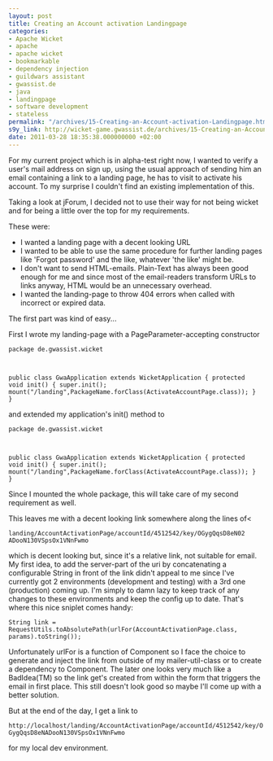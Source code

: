 ```yaml
---
layout: post
title: Creating an Account activation Landingpage
categories:
- Apache Wicket
- apache
- apache wicket
- bookmarkable
- dependency injection
- guildwars assistant
- gwassist.de
- java
- landingpage
- software development
- stateless
permalink: "/archives/15-Creating-an-Account-activation-Landingpage.html"
s9y_link: http://wicket-game.gwassist.de/archives/15-Creating-an-Account-activation-Landingpage.html
date: 2011-03-28 18:35:38.000000000 +02:00
---
```

<p>For my current project which is in alpha-test right now, I wanted to verify a user's mail address on sign up, using the usual approach of sending him an email containing a link to a landing page, he has to visit to activate his account. To my surprise I couldn't find an existing implementation of this.</p> 
<p>Taking a look at jForum, I decided not to use their way for not being wicket and for being a little over the top for my requirements.</p> 
<p>These were:</p> 
<ul> 
<li>I wanted a landing page with a decent looking URL</li> 
<li>I wanted to be able to use the same procedure for further landing pages like 'Forgot password' and the like, whatever 'the like' might be.</li> 
<li>I don't want to send HTML-emails. Plain-Text has always been good enough for me and since most of the email-readers transform URLs to links anyway, HTML would be an unnecessary overhead.</li> 
<li>I wanted the landing-page to throw 404 errors when called with incorrect or expired data.</li> 
</ul> 
<p>The first part was kind of easy...</p>

<p>First I wrote my landing-page with a PageParameter-accepting constructor</p>

<code>package de.gwassist.wicket
 
public class GwaApplication extends WicketApplication {
    protected void init() {
       super.init();
       mount("/landing",PackageName.forClass(ActivateAccountPage.class));
    }
}</code>
<p>and extended my application's init() method to</p>

<code>package de.gwassist.wicket

public class GwaApplication extends WicketApplication {
    protected void init() {
        super.init();
        mount("/landing",PackageName.forClass(ActivateAccountPage.class));
    }
}</code>

<p>Since I mounted the whole package, this will take care of my second requirement as well.</p>

<p>This leaves me with a decent looking link somewhere along the lines of<</p>

<code>landing/AccountActivationPage/accountId/4512542/key/OGygQqsD8eN02 ADooN130VSpsOx1VNnFwmo</code>

<p>which is decent looking but, since it's a relative link, not suitable for email. My first idea, to add the server-part of the uri by concatenating a configurable String in front of the link didn't appeal to me since I've currently got 2 environments (development and testing) with a 3rd one (production) coming up. I'm simply to damn lazy to keep track of any changes to these environments and keep the config up to date. That's where this nice sniplet comes handy:</p>

<code>String link = RequestUtils.toAbsolutePath(urlFor(AccountActivationPage.class, params).toString());</code>

<p>Unfortunately urlFor is a function of Component so I face the choice to generate and inject the link from outside of my mailer-util-class or to create a dependency to Component. The later one looks very much like a BadIdea(TM) so the link get's created from within the form that triggers the email in first place. This still doesn't look good so maybe I'll come up with a better solution.</p>

<p>But at the end of the day, I get a link to</p>

<code>http://localhost/landing/AccountActivationPage/accountId/4512542/key/OGygQqsD8eNADooN130VSpsOx1VNnFwmo</code>

<p>for my local dev environment.</p>
